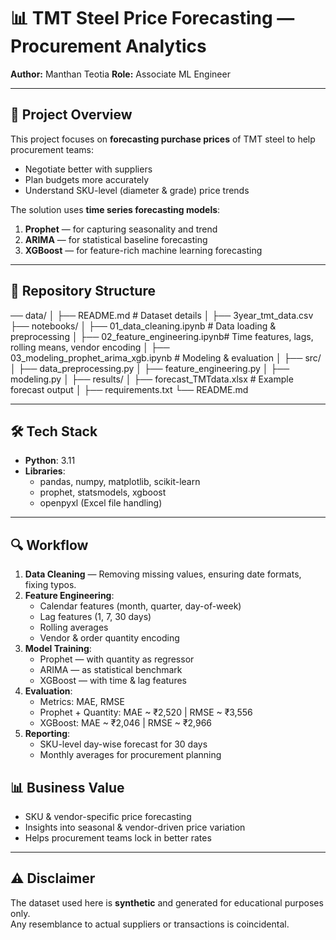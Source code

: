 # 📊 TMT Steel Price Forecasting — Procurement Analytics

**Author:** Manthan Teotia
**Role:** Associate ML Engineer

---

## 📌 Project Overview
This project focuses on **forecasting purchase prices** of TMT steel to help procurement teams:
- Negotiate better with suppliers
- Plan budgets more accurately
- Understand SKU-level (diameter & grade) price trends

The solution uses **time series forecasting models**:
1. **Prophet** — for capturing seasonality and trend
2. **ARIMA** — for statistical baseline forecasting
3. **XGBoost** — for feature-rich machine learning forecasting

---

## 📂 Repository Structure
── data/
│ ├── README.md # Dataset details
│ ├── 3year_tmt_data.csv 
├── notebooks/
│ ├── 01_data_cleaning.ipynb # Data loading & preprocessing
│ ├── 02_feature_engineering.ipynb# Time features, lags, rolling means, vendor encoding
│ ├── 03_modeling_prophet_arima_xgb.ipynb # Modeling & evaluation
│
├── src/
│ ├── data_preprocessing.py
│ ├── feature_engineering.py
│ ├── modeling.py
│
├── results/
│ ├── forecast_TMTdata.xlsx # Example forecast output
│
├── requirements.txt
└── README.md


---

## 🛠 Tech Stack
- **Python**: 3.11
- **Libraries**:
  - pandas, numpy, matplotlib, scikit-learn
  - prophet, statsmodels, xgboost
  - openpyxl (Excel file handling)

---

## 🔍 Workflow
1. **Data Cleaning** — Removing missing values, ensuring date formats, fixing typos.
2. **Feature Engineering**:
   - Calendar features (month, quarter, day-of-week)
   - Lag features (1, 7, 30 days)
   - Rolling averages
   - Vendor & order quantity encoding
3. **Model Training**:
   - Prophet — with quantity as regressor
   - ARIMA — as statistical benchmark
   - XGBoost — with time & lag features
4. **Evaluation**:
   - Metrics: MAE, RMSE
   - Prophet + Quantity: MAE ~ ₹2,520 | RMSE ~ ₹3,556
   - XGBoost: MAE ~ ₹2,046 | RMSE ~ ₹2,966
5. **Reporting**:
   - SKU-level day-wise forecast for 30 days
   - Monthly averages for procurement planning

## 📊 Business Value
- SKU & vendor-specific price forecasting
- Insights into seasonal & vendor-driven price variation
- Helps procurement teams lock in better rates

---

## ⚠ Disclaimer
The dataset used here is **synthetic** and generated for educational purposes only.  
Any resemblance to actual suppliers or transactions is coincidental.
